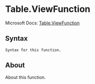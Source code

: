 # Table.ViewFunction

Microsoft Docs: [Table.ViewFunction](https://docs.microsoft.com/en-us/powerquery-m/table-viewfunction)

## Syntax

```
Syntax for this function.
```

## About

About this function.


